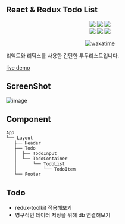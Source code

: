 ## React & Redux Todo List

<div align=center> 
  <img src="https://img.shields.io/badge/react-61DAFB?style=for-the-badge&logo=react&logoColor=black">
  <img src="https://img.shields.io/badge/redux-764ABC?style=for-the-badge&logo=redux&logoColor=white">
  <img src="https://img.shields.io/badge/styled components-DB7093?style=for-the-badge&logo=styled-components&logoColor=white">
  <br>
    <img src="https://img.shields.io/badge/javascript-F7DF1E?style=for-the-badge&logo=javascript&logoColor=black">
  <img src="https://img.shields.io/badge/github-181717?style=for-the-badge&logo=github&logoColor=white">
  <img src="https://img.shields.io/badge/git-F05032?style=for-the-badge&logo=git&logoColor=white">
  <br>

[![wakatime](https://wakatime.com/badge/user/654cd887-c3cd-4b8e-911e-2dccef7698d4/project/be1a4fb4-2ee3-47a1-94e2-e62a7eec1cba.svg)](https://wakatime.com/badge/user/654cd887-c3cd-4b8e-911e-2dccef7698d4/project/be1a4fb4-2ee3-47a1-94e2-e62a7eec1cba)

</div>

리액트와 리덕스를 사용한 간단한 투두리스트입니다.

[live demo](react-todo-for-redux.vercel.app)

## ScreenShot

![image](https://user-images.githubusercontent.com/110771206/206949204-6841734b-6d05-414b-a8e4-e113f923e3af.png)

## Component

```
App
└── Layout
   ├── Header
   ├── Todo
   │  ├── TodoInput
   │  └── TodoContainer
   │      └── TodoList
   │          └── TodoItem
   └── Footer
```

## Todo

- redux-toolkit 적용해보기
- 영구적인 데이터 저장을 위해 db 연결해보기
